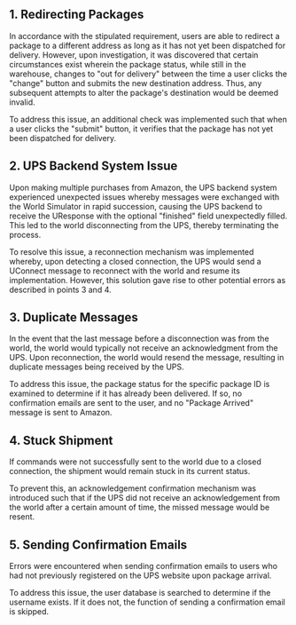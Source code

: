 ## 1. Redirecting Packages

In accordance with the stipulated requirement, users are able to redirect a package to a different address as long as it has not yet been dispatched for delivery. However, upon investigation, it was discovered that certain circumstances exist wherein the package status, while still in the warehouse, changes to "out for delivery" between the time a user clicks the "change" button and submits the new destination address. Thus, any subsequent attempts to alter the package's destination would be deemed invalid.

To address this issue, an additional check was implemented such that when a user clicks the "submit" button, it verifies that the package has not yet been dispatched for delivery.

## 2. UPS Backend System Issue

Upon making multiple purchases from Amazon, the UPS backend system experienced unexpected issues whereby messages were exchanged with the World Simulator in rapid succession, causing the UPS backend to receive the UResponse with the optional "finished" field unexpectedly filled. This led to the world disconnecting from the UPS, thereby terminating the process.

To resolve this issue, a reconnection mechanism was implemented whereby, upon detecting a closed connection, the UPS would send a UConnect message to reconnect with the world and resume its implementation. However, this solution gave rise to other potential errors as described in points 3 and 4.

## 3. Duplicate Messages

In the event that the last message before a disconnection was from the world, the world would typically not receive an acknowledgment from the UPS. Upon reconnection, the world would resend the message, resulting in duplicate messages being received by the UPS.

To address this issue, the package status for the specific package ID is examined to determine if it has already been delivered. If so, no confirmation emails are sent to the user, and no "Package Arrived" message is sent to Amazon.

## 4. Stuck Shipment

If commands were not successfully sent to the world due to a closed connection, the shipment would remain stuck in its current status.

To prevent this, an acknowledgement confirmation mechanism was introduced such that if the UPS did not receive an acknowledgement from the world after a certain amount of time, the missed message would be resent.

## 5. Sending Confirmation Emails

Errors were encountered when sending confirmation emails to users who had not previously registered on the UPS website upon package arrival.

To address this issue, the user database is searched to determine if the username exists. If it does not, the function of sending a confirmation email is skipped.
